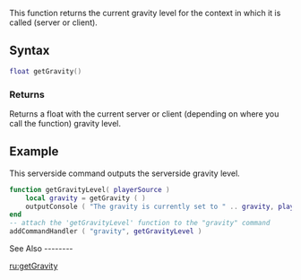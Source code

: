 This function returns the current gravity level for the context in which it is called (server or client).

Syntax
------

``` lua
float getGravity()
```

### Returns

Returns a float with the current server or client (depending on where you call the function) gravity level.

Example
-------

<section name="Server" class="server" show="true">
This serverside command outputs the serverside gravity level.

``` lua
function getGravityLevel( playerSource )
    local gravity = getGravity ( )
    outputConsole ( "The gravity is currently set to " .. gravity, playerSource )
end
-- attach the 'getGravityLevel' function to the "gravity" command
addCommandHandler ( "gravity", getGravityLevel )
```

</section>
See Also
--------

[ru:getGravity](/docs/ru-getgravity.md "wikilink")
